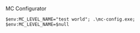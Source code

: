MC Configurator

```pwsh
$env:MC_LEVEL_NAME="test world"; .\mc-config.exe; $env:MC_LEVEL_NAME=$null
```
